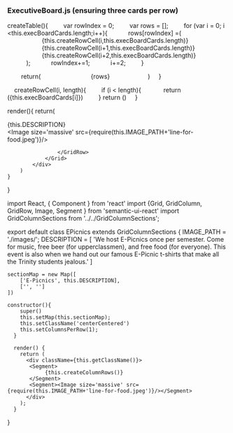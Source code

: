 ### ExecutiveBoard.js (ensuring three cards per row)

createTable(){
        var rowIndex = 0;
        var rows = [];
        for (var i = 0; i <this.execBoardCards.length;i++){
           rows[rowIndex] =(
                <GridRow>
                    {this.createRowCell(i,this.execBoardCards.length)}
                    {this.createRowCell(i+1,this.execBoardCards.length)}
                    {this.createRowCell(i+2,this.execBoardCards.length)}
                </GridRow>
           );
           rowIndex+=1;
           i+=2;
        }

        return(
            <Segment>
                <Grid>
                   {rows}
                </Grid>
            </Segment>
        )
    }

    createRowCell(i, length){
        if (i < length){
            return (<GridColumn width={4}>{this.execBoardCards[i]}</GridColumn>)
        }
        return (<GridColumn/>)
    }



render(){
        return(
            <div className='ePicnic centerCentered'>
                <Grid>
                    <GridRow>
                        <div>{this.DESCRIPTION}</div>
                    </GridRow>
                    <GridRow>
                        <GridColumn width={16}>
                             <Image size='massive' src={require(this.IMAGE_PATH+'line-for-food.jpeg')}/>
                        </GridColumn>

                    </GridRow>
                </Grid>
            </div>
        )
    }
}



import React, { Component } from 'react'
import {Grid, GridColumn, GridRow, Image, Segment } from 'semantic-ui-react'
import GridColumnSections from '../../GridColumnSections';

export default class EPicnics extends GridColumnSections {
    IMAGE_PATH = './images/';
    DESCRIPTION = [
        'We host E-Picnics once per semester. Come for music, free beer (for upperclassmen), and free food (for everyone). This event is also when we hand out our famous E-Picnic t-shirts that make all the Trinity students jealous.'
    ]

    sectionMap = new Map([
        ['E-Picnics', this.DESCRIPTION],
        ['', '']
    ])

    constructor(){
        super()
        this.setMap(this.sectionMap);
        this.setClassName('centerCentered')
        this.setColumnsPerRow(1);
      }

      render() {
        return (
          <div className={this.getClassName()}> 
           <Segment>
                {this.createColumnRows()}
           </Segment>
           <Segment><Image size='massive' src={require(this.IMAGE_PATH+'line-for-food.jpeg')}/></Segment>
          </div>
        );
      }
}
